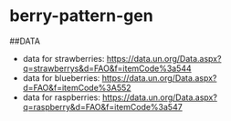 # berry-pattern-gen
##DATA
- data for strawberries: https://data.un.org/Data.aspx?q=strawberrys&d=FAO&f=itemCode%3a544
- data for blueberries: https://data.un.org/Data.aspx?d=FAO&f=itemCode%3A552
- data for raspberries: https://data.un.org/Data.aspx?q=raspberry&d=FAO&f=itemCode%3a547

